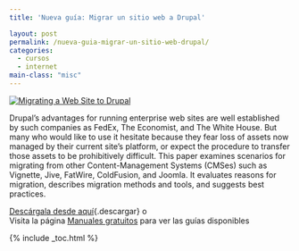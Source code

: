 ```yaml
---
title: 'Nueva guía: Migrar un sitio web a Drupal'

layout: post
permalink: /nueva-guia-migrar-un-sitio-web-drupal/
categories:
  - cursos
  - internet
main-class: "misc"
---
```

[![Migrating a Web Site to Drupal][1]][2]

Drupal&#8217;s advantages for running enterprise web sites are well established by such companies as FedEx, The Economist, and The White House. But many who would like to use it hesitate because they fear loss of assets now managed by their current site&#8217;s platform, or expect the procedure to transfer those assets to be prohibitively difficult. This paper examines scenarios for migrating from other Content-Management Systems (CMSes) such as Vignette, Jive, FatWire, ColdFusion, and Joomla. It evaluates reasons for migration, describes migration methods and tools, and suggests best practices.

[Descárgala desde aquí][2]{.descargar} o  
Visita la página [Manuales gratuitos][3] para ver las guías disponibles



 [1]:  http://img.tradepub.com/free/w_acqu02/assets/img/w_acqu02c.gif "Migrating a Web Site to Drupal"
 [2]: http://elbauldelprogramador.tradepub.com/free/w_acqu02/prgm.cgi/
 [3]: http://bashyc.blogspot.com/p/guias-gratuitas.html

{% include _toc.html %}
